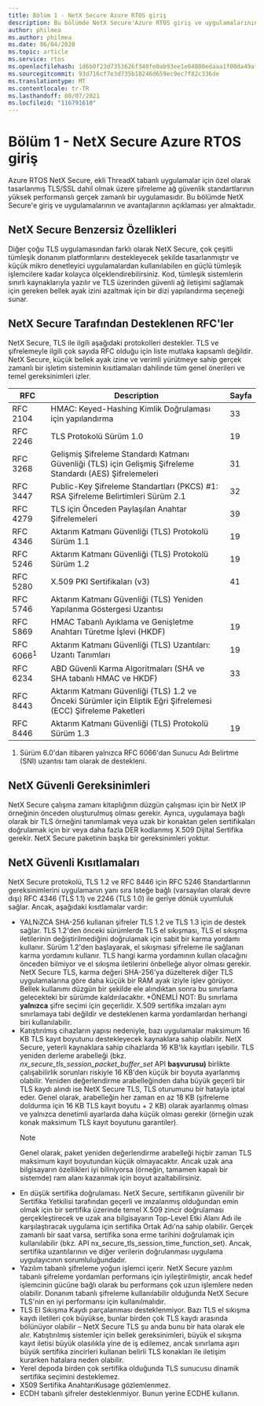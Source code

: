 ```yaml
---
title: Bölüm 1 - NetX Secure Azure RTOS giriş
description: Bu bölümde NetX Secure'Azure RTOS giriş ve uygulamalarının ve avantajlarının açıklaması yer almaktadır.
author: philmea
ms.author: philmea
ms.date: 06/04/2020
ms.topic: article
ms.service: rtos
ms.openlocfilehash: 1d6b0f23d7353626f340fe0ab93ee1e04800edaaa1f00da49afd83f84339df86
ms.sourcegitcommit: 93d716cf7e3d735b18246d659ec9ec7f82c336de
ms.translationtype: MT
ms.contentlocale: tr-TR
ms.lasthandoff: 08/07/2021
ms.locfileid: "116791610"
---
```

# <a name="chapter-1---introduction-to-azure-rtos-netx-secure"></a>Bölüm 1 - NetX Secure Azure RTOS giriş

Azure RTOS NetX Secure, ekli ThreadX tabanlı uygulamalar için özel olarak tasarlanmış TLS/SSL dahil olmak üzere şifreleme ağ güvenlik standartlarının yüksek performanslı gerçek zamanlı bir uygulamasıdır. Bu bölümde NetX Secure'e giriş ve uygulamalarının ve avantajlarının açıklaması yer almaktadır.

## <a name="netx-secure-unique-features"></a>NetX Secure Benzersiz Özellikleri

Diğer çoğu TLS uygulamasından farklı olarak NetX Secure, çok çeşitli tümleşik donanım platformlarını destekleyecek şekilde tasarlanmıştır ve küçük mikro denetleyici uygulamalardan kullanılabilen en güçlü tümleşik işlemcilere kadar kolayca ölçeklendirebilirsiniz. Kod, tümleşik sistemlerin sınırlı kaynaklarıyla yazılır ve TLS üzerinden güvenli ağ iletişimi sağlamak için gereken bellek ayak izini azaltmak için bir dizi yapılandırma seçeneği sunar.

## <a name="rfcs-supported-by-netx-secure"></a>NetX Secure Tarafından Desteklenen RFC'ler 

NetX Secure, TLS ile ilgili aşağıdaki protokolleri destekler. TLS ve şifrelemeyle ilgili çok sayıda RFC olduğu için liste mutlaka kapsamlı değildir. NetX Secure, küçük bellek ayak izine ve verimli yürütmeye sahip gerçek zamanlı bir işletim sisteminin kısıtlamaları dahilinde tüm genel önerileri ve temel gereksinimleri izler.

| RFC      | Description                                                                                                 | Sayfa |
|----------|-------------------------------------------------------------------------------------------------------------|------|
| RFC 2104 | HMAC: Keyed-Hashing Kimlik Doğrulaması için yapılandırma                                                              | 33   |
| RFC 2246 | TLS Protokolü Sürüm 1.0                                                                                | 19   |
| RFC 3268 | Gelişmiş Şifreleme Standardı Katmanı Güvenliği (TLS) için Gelişmiş Şifreleme Standardı (AES) Şifrelemeleri                          | 31   |
| RFC 3447 | Public-Key Şifreleme Standartları (PKCS) #1: RSA Şifreleme Belirtimleri Sürüm 2.1                    | 32   |
| RFC 4279 | TLS için Önceden Paylaşılan Anahtar Şifrelemeleri                                                                         | 39   |
| RFC 4346 | Aktarım Katmanı Güvenliği (TLS) Protokolü Sürüm 1.1                                                     | 19   |
| RFC 5246 | Aktarım Katmanı Güvenliği (TLS) Protokolü Sürüm 1.2                                                     | 19   |
| RFC 5280 | X.509 PKI Sertifikaları (v3)                                                                                 | 41   |
| RFC 5746 | Aktarım Katmanı Güvenliği (TLS) Yeniden Yapılanma Göstergesi Uzantısı                                           |      |
| RFC 5869 | HMAC Tabanlı Ayıklama ve Genişletme Anahtarı Türetme İşlevi (HKDF)                                                | 19   |
| RFC 6066<sup>1</sup> | Aktarım Katmanı Güvenliği (TLS) Uzantıları: Uzantı Tanımları                                            | 19   |
| RFC 6234 | ABD Güvenli Karma Algoritmaları (SHA ve SHA tabanlı HMAC ve HKDF)                                                 | 33   |
| RFC 8443 | Aktarım Katmanı Güvenliği (TLS) 1.2 ve Önceki Sürümler için Eliptik Eğri Şifrelemesi (ECC) Şifreleme Paketleri |      |
| RFC 8446 | Aktarım Katmanı Güvenliği (TLS) Protokolü Sürüm 1.3                                                     | 19   |

1. Sürüm 6.0'dan itibaren yalnızca RFC 6066'dan Sunucu Adı Belirtme (SNI) uzantısı tam olarak de destekleni.

## <a name="netx-secure-requirements"></a>NetX Güvenli Gereksinimleri

NetX Secure çalışma zamanı kitaplığının düzgün çalışması için bir NetX IP örneğinin önceden oluşturulmuş olması gerekir. Ayrıca, uygulamaya bağlı olarak bir TLS örneğini tanımlamak veya uzak bir konaktan gelen sertifikaları doğrulamak için bir veya daha fazla DER kodlanmış X.509 Dijital Sertifika gerekir. NetX Secure paketinin başka bir gereksinimleri yoktur.

## <a name="netx-secure-constraints"></a>NetX Güvenli Kısıtlamaları

NetX Secure protokolü, TLS 1.2 ve RFC 8446 için RFC 5246 Standartlarının gereksinimlerini uygulamanın yanı sıra Isteğe bağlı (varsayılan olarak devre dışı) RFC 4346 (TLS 1.1) ve 2246 (TLS 1.0) ile geriye dönük uyumluluk sağlar. Ancak, aşağıdaki kısıtlamalar vardır:

- YALNıZCA SHA-256 kullanan şifreler TLS 1.2 ve TLS 1.3 için de destek sağlar. TLS 1.2'den önceki sürümlerde TLS el sıkışması, TLS el sıkışma iletilerinin değiştirilmediğini doğrulamak için sabit bir karma yordamı kullanır. Sürüm 1.2'den başlayarak, el sıkışması şifreleme ile sağlanan karma yordamını kullanır. TLS hangi karma yordamının kullan olacağını önceden bilmiyor ve el sıkışma iletilerini önbelleğe alıyor olması gerekir. NetX Secure TLS, karma değeri SHA-256'ya düzelterek diğer TLS uygulamalarına göre daha küçük bir RAM ayak iziyle işlev görüyor. Bellek kullanımı düzgün bir şekilde ele alındıktan sonra bu sınırlama gelecekteki bir sürümde kaldırılacaktır. *ÖNEMLİ NOT: Bu sınırlama **yalnızca** şifre seçimi için geçerlidir. X.509 sertifika imzaları aynı sınırlamaya tabi değildir ve desteklenen karma yordamlardan herhangi biri kullanılabilir.
- Katıştırılmış cihazların yapısı nedeniyle, bazı uygulamalar maksimum 16 KB TLS kayıt boyutunu destekleyecek kaynaklara sahip olabilir. NetX Secure, yeterli kaynaklara sahip cihazlarda 16 KB'lık kayıtları işebilir. TLS yeniden derleme arabelleği (bkz. *nx_secure_tls_session_packet_buffer_set* API **başvurusu)** birlikte çalışabilirlik sorunları riskiyle 16 KB'den küçük bir boyuta ayarlanmış olabilir. Yeniden değerlendirme arabelleğinden daha büyük geçerli bir TLS kaydı alındı ise NetX Secure TLS, TLS oturumunu bir hatayla iptal eder. Genel olarak, arabelleğin her zaman en az 18 KB (şifreleme doldurma için 16 KB TLS kayıt boyutu + 2 KB) olarak ayarlanmış olması ve yalnızca denetimli ayarlarda daha küçük olması gerekir (örneğin uzak konak maksimum TLS kayıt boyutunu garantiler).
  > [!NOTE]
  > Genel olarak, paket yeniden değerlendirme arabelleği hiçbir zaman TLS maksimum kayıt boyutundan küçük olmayacaktır. Ancak uzak ana bilgisayarın özellikleri iyi biliniyorsa (örneğin, tamamen kapalı bir sistemde) ram alanı kazanmak için boyut azaltabilirsiniz.
- En düşük sertifika doğrulaması. NetX Secure, sertifikanın güvenilir bir Sertifika Yetkilisi tarafından geçerli ve imzalanmış olduğundan emin olmak için bir sertifika üzerinde temel X.509 zincir doğrulaması gerçekleştirecek ve uzak ana bilgisayarın Top-Level Etki Alanı Adı ile karşılaştıracak uygulama için sertifika Ortak Adı'na sahip olabilir. Gerçek zamanlı bir saat varsa, sertifika sona erme tarihini doğrulamak için kullanılabilir (bkz. API nx_secure_tls_session_time_function_set). Ancak, sertifika uzantılarının ve diğer verilerin doğrulanması uygulama uygulayıcının sorumluluğundadır.
- Yazılım tabanlı şifreleme yoğun işlemci içerir. NetX Secure yazılım tabanlı şifreleme yordamları performans için iyileştirilmiştir, ancak hedef işlemcinin gücüne bağlı olarak bu performans çok uzun işlemlere neden olabilir. Donanım tabanlı şifreleme kullanılabilir olduğunda NetX Secure TLS'nin en iyi performansı için kullanılmalıdır.
- TLS El Sıkışma Kaydı parçalanması desteklenmiyor. Bazı TLS el sıkışma kaydı iletileri çok büyükse, bunlar birden çok TLS kaydı arasında bölünüyor olabilir – NetX Secure TLS şu anda bunu bir hata olarak ele alır. Katıştırılmış sistemler için bellek gereksinimleri, büyük el sıkışma kayıt iletisi büyük olasılıkla yine de iş edilemez, ancak sınırlama aşırı büyük sertifika zincirleri kullanan belirli TLS konakları ile iletişim kurarken hatalara neden olabilir.
- Yerel depoda birden çok sertifika olduğunda TLS sunucusu dinamik sertifika seçimini desteklemez. 
- X509 Sertifika AnahtarıKusage gözlemlenmez. 
- ECDH tabanlı şifreler desteklenmiyor. Bunun yerine ECDHE kullanın.
